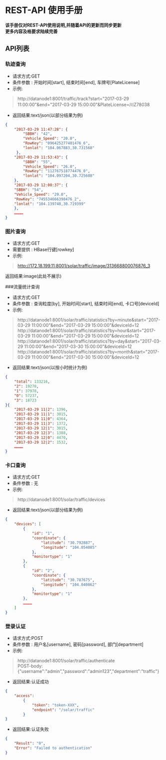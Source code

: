 # REST-API 使用手册

**该手册仅对REST-API使用说明,并随着API的更新而同步更新**  
**更多内容及格要求陆续完善**

## API列表  

### 轨迹查询  
* 请求方式:GET  
* 条件参数 : 开始时间[start], 结束时间[end], 车牌号[PlateLicense]  
* 示例:  
>http://datanode1:8001/traffic/track?start="2017-03-29 11:00:00"&end="2017-03-29 15:00:00"&PlateLicense=川Z78038  

* 返回结果:text/json(以部分结果为例)  
```json
{
	"2017-03-29 11:47:28": {
		"SBBH": "42",
        "Vehicle_Speed": "20.0",
        "RowKey": "096425277401476_6",
        "lonlat": "104.067883,30.731568"
     },
	"2017-03-29 11:53:43": {
		"SBBH": "55",
        "Vehicle_Speed": "26.0",
        "RowKey": "112767518774476_0",
        "lonlat": "104.097204,30.725608"
	},
    "2017-03-29 12:00:37": {
    "SBBH": "54",
    "Vehicle_Speed": "29.0",
    "RowKey": "745534666398476_2",
    "lonlat": "104.139748,30.719399"
    },
    …………
}
```

### 图片查询  
* 请求方式:GET  
* 需要提供 : HBase行键[rowkey]  
* 示例:  
>http://172.18.199.11:8001/solar/traffic/image/313668800076876_3  

 返回结果:image(此处不展示)
 
###流量统计查询  
* 请求方式:GET  
* 条件参数 : 查询粒度[by], 开始时间[start], 结束时间[end], 卡口号[deviceId]  
* 示例:  
>http://datanode1:8001/solar/traffic/statistics?by=minute&start="2017-03-29 11:00:00"&end="2017-03-29 15:00:00"&deviceId=12  
>http://datanode1:8001/solar/traffic/statistics?by=hour&start="2017-03-29 11:00:00"&end="2017-03-29 15:00:00"&deviceId=12  
>http://datanode1:8001/solar/traffic/statistics?by=day&start="2017-03-29 11:00:00"&end="2017-03-30 15:00:00"&deviceId=12  
>http://datanode1:8001/solar/traffic/statistics?by=month&start="2017-03-29 11:00:00"&end="2017-03-30 15:00:00"&deviceId=12  

* 返回结果:text/json(以按小时统计为例)  
```json
{
	"total": 133216,
    "2": 19278,
    "1": 37978,
    "0": 57237,
    "3": 18723
}{
    "2017-03-29 11|2": 1396,
    "2017-03-29 11|1": 3015,
    "2017-03-29 11|0": 4364,
    "2017-03-29 11|3": 1372,
    "2017-03-29 12|1": 3015,
    "2017-03-29 12|3": 1388,
    "2017-03-29 12|0": 4470,
    "2017-03-29 12|2": 1532,
    …………
}
```

### 卡口查询  
* 请求方式:GET  
* 条件参数 : 无  
* 示例:  
>http://datanode1:8001/solar/traffic/devices  

* 返回结果:text/json(以部分结果为例)  
```json
{
    "devices": [
        {
            "id": "1",
            "coordinate": {
                "latitude": "30.792887",
                "longitude": "104.054085"
        	},
            "monitortype": "1"
        },
        {
            "id": "2",
            "coordinate": {
                "latitude": "30.787675",
                "longitude": "104.040862"
           	},
            "monitortype": "1"
        },
        …………  
    ]  
}
```

### 登录认证  
* 请求方式:POST  
* 条件参数 : 用户名[username], 密码[password], 部门[department]  
* 示例:  
>http://datanode1:8001/solar/traffic/authenticate  
>POST-body:{"username":"admin","password":"admin123","department":"traffic"}  

* 返回结果:认证成功  
```json
{
	"access":
        {
			"token": "token-XXX",
            "endpoint": "/solar/traffic"
        }
}
 ```
* 返回结果:认证失败
```json
{
	"Result": "0",
	"Error": "Failed to authentication"
}
```



